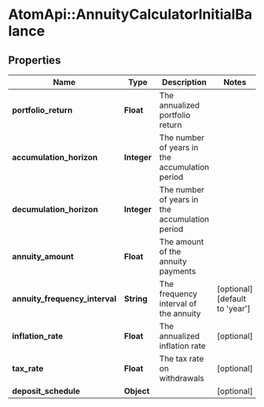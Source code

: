 # AtomApi::AnnuityCalculatorInitialBalance

## Properties
Name | Type | Description | Notes
------------ | ------------- | ------------- | -------------
**portfolio_return** | **Float** | The annualized portfolio return | 
**accumulation_horizon** | **Integer** | The number of years in the accumulation period | 
**decumulation_horizon** | **Integer** | The number of years in the accumulation period | 
**annuity_amount** | **Float** | The amount of the annuity payments | 
**annuity_frequency_interval** | **String** | The frequency interval of the annuity | [optional] [default to &#39;year&#39;]
**inflation_rate** | **Float** | The annualized inflation rate | [optional] 
**tax_rate** | **Float** | The tax rate on withdrawals | [optional] 
**deposit_schedule** | **Object** |  | [optional] 


